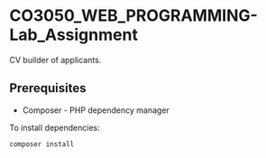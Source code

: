 # CO3050_WEB_PROGRAMMING-Lab_Assignment

CV builder of applicants.

## Prerequisites

- Composer - PHP dependency manager

To install dependencies:

```bash
composer install
```
